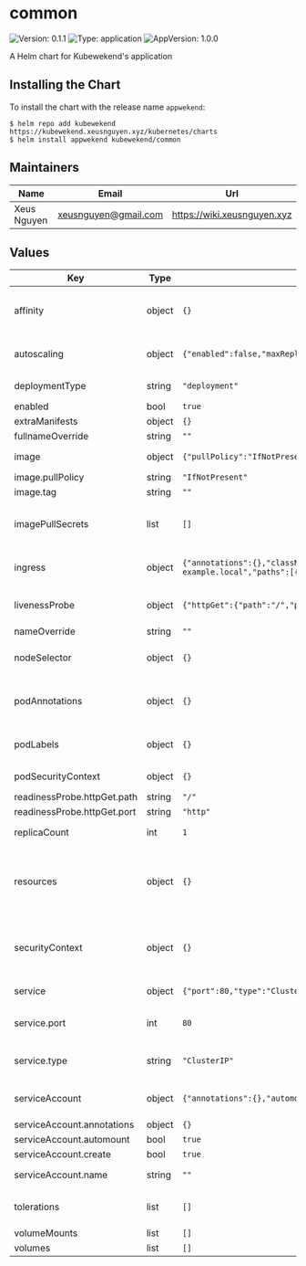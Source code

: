 # common

![Version: 0.1.1](https://img.shields.io/badge/Version-0.1.1-informational?style=flat-square) ![Type: application](https://img.shields.io/badge/Type-application-informational?style=flat-square) ![AppVersion: 1.0.0](https://img.shields.io/badge/AppVersion-1.0.0-informational?style=flat-square)

A Helm chart for Kubewekend's application

## Installing the Chart

To install the chart with the release name `appwekend`:

```console
$ helm repo add kubewekend https://kubewekend.xeusnguyen.xyz/kubernetes/charts
$ helm install appwekend kubewekend/common
```

## Maintainers

| Name | Email | Url |
| ---- | ------ | --- |
| Xeus Nguyen | <xeusnguyen@gmail.com> | <https://wiki.xeusnguyen.xyz> |

## Values

| Key | Type | Default | Description |
|-----|------|---------|-------------|
| affinity | object | `{}` | Functions like the nodeSelector field but is more expressive and allows you to specify soft rules, for more information: https://kubernetes.io/docs/concepts/scheduling-eviction/assign-pod-node/#affinity-and-anti-affinity |
| autoscaling | object | `{"enabled":false,"maxReplicas":100,"minReplicas":1,"targetCPUUtilizationPercentage":80}` | This section is for setting up autoscaling more information can be found here: https://kubernetes.io/docs/concepts/workloads/autoscaling/ |
| deploymentType | string | `"deployment"` | Definition what type of your application (e.g: deployment, statefulset or daemonset) |
| enabled | bool | `true` | This will define Chart enabled or not |
| extraManifests | object | `{}` | To add your extra manifest into your applications |
| fullnameOverride | string | `""` |  |
| image | object | `{"pullPolicy":"IfNotPresent","repository":"nginx","tag":""}` | This sets the container image more information can be found here: https://kubernetes.io/docs/concepts/containers/images/ |
| image.pullPolicy | string | `"IfNotPresent"` | This sets the pull policy for images. |
| image.tag | string | `""` | Overrides the image tag whose default is the chart appVersion. |
| imagePullSecrets | list | `[]` | This is for the secretes for pulling an image from a private repository more information can be found here: https://kubernetes.io/docs/tasks/configure-pod-container/pull-image-private-registry/ |
| ingress | object | `{"annotations":{},"className":"","enabled":false,"hosts":[{"host":"chart-example.local","paths":[{"path":"/","pathType":"ImplementationSpecific"}]}],"tls":[]}` | This block is for setting up the ingress for more information can be found here: https://kubernetes.io/docs/concepts/services-networking/ingress/ |
| livenessProbe | object | `{"httpGet":{"path":"/","port":"http"}}` | This is to setup the liveness and readiness probes more information can be found here: https://kubernetes.io/docs/tasks/configure-pod-container/configure-liveness-readiness-startup-probes/ |
| nameOverride | string | `""` | This is to override the chart name. |
| nodeSelector | object | `{}` | Choose your node to deloy application depend on `label`, for more information: https://kubernetes.io/docs/concepts/scheduling-eviction/assign-pod-node/#nodeselector |
| podAnnotations | object | `{}` | This is for setting Kubernetes Annotations to a Pod. For more information checkout: https://kubernetes.io/docs/concepts/overview/working-with-objects/annotations/  |
| podLabels | object | `{}` | This is for setting Kubernetes Labels to a Pod. For more information checkout: https://kubernetes.io/docs/concepts/overview/working-with-objects/labels/ |
| podSecurityContext | object | `{}` | This holds pod-level security attributes and common container settings. |
| readinessProbe.httpGet.path | string | `"/"` |  |
| readinessProbe.httpGet.port | string | `"http"` |  |
| replicaCount | int | `1` | This will set the replicaset count more information can be found here: https://kubernetes.io/docs/concepts/workloads/controllers/replicaset/ |
| resources | object | `{}` | This define resource for your application **(BE CAREFUL TO SET THIS VALUE)** Best practice: Not set **cpu limit** for preventing CPU Throttle,  set **memory request/limit** for bring up and preventing OOM. For more information checkout: https://kubernetes.io/docs/concepts/configuration/manage-resources-containers/ |
| securityContext | object | `{}` | This defines the security options the ephemeral container should be run with.  If set, the fields of SecurityContext override the equivalent fields of PodSecurityContext. For more information checkout: https://kubernetes.io/docs/tasks/configure-pod-container/security-context/ |
| service | object | `{"port":80,"type":"ClusterIP"}` | This is for setting up a service more information can be found here: https://kubernetes.io/docs/concepts/services-networking/service/ |
| service.port | int | `80` | This sets the ports more information can be found here: https://kubernetes.io/docs/concepts/services-networking/service/#field-spec-ports |
| service.type | string | `"ClusterIP"` | This sets the service type more information can be found here: https://kubernetes.io/docs/concepts/services-networking/service/#publishing-services-service-types |
| serviceAccount | object | `{"annotations":{},"automount":true,"create":true,"name":""}` | This section builds out the service account more information can be found here: https://kubernetes.io/docs/concepts/security/service-accounts/ |
| serviceAccount.annotations | object | `{}` | Annotations to add to the service account |
| serviceAccount.automount | bool | `true` | Automatically mount a ServiceAccount's API credentials? |
| serviceAccount.create | bool | `true` | Specifies whether a service account should be created |
| serviceAccount.name | string | `""` | If not set and create is true, a name is generated using the fullname template |
| tolerations | list | `[]` | Set for deploy your application into `taint` node, for more information: https://kubernetes.io/docs/concepts/scheduling-eviction/taint-and-toleration/ |
| volumeMounts | list | `[]` | Additional volumeMounts on the output Deployment definition. |
| volumes | list | `[]` | Additional volumes on the output Deployment definition. |

